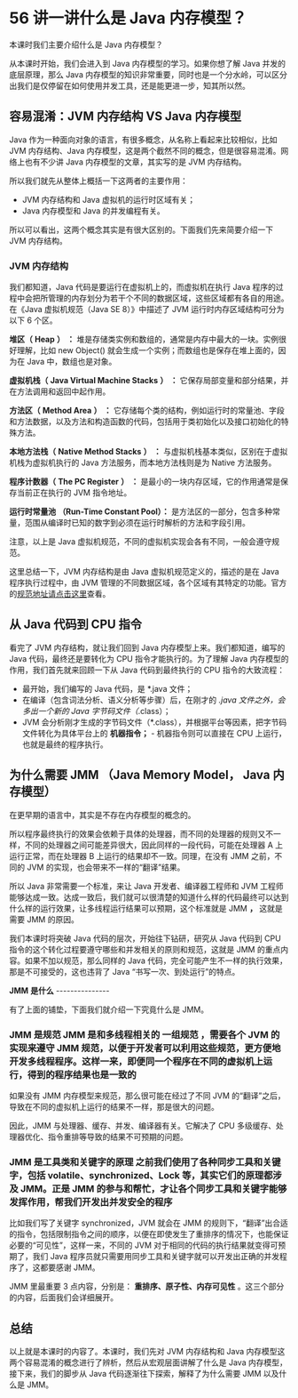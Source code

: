 # 56 讲一讲什么是 Java 内存模型？

本课时我们主要介绍什么是 Java 内存模型？

从本课时开始，我们会进入到 Java 内存模型的学习。如果你想了解 Java 并发的底层原理，那么 Java 内存模型的知识非常重要，同时也是一个分水岭，可以区分出我们是仅停留在如何使用并发工具，还是能更进一步，知其所以然。

## **容易混淆：JVM 内存结构 VS Java 内存模型**

Java 作为一种面向对象的语言，有很多概念，从名称上看起来比较相似，比如 JVM 内存结构、Java 内存模型，这是两个截然不同的概念，但是很容易混淆。网络上也有不少讲 Java 内存模型的文章，其实写的是 JVM 内存结构。

所以我们就先从整体上概括一下这两者的主要作用：

- JVM 内存结构和 Java 虚拟机的运行时区域有关；
- Java 内存模型和 Java 的并发编程有关。

所以可以看出，这两个概念其实是有很大区别的。下面我们先来简要介绍一下 JVM 内存结构。

### **JVM 内存结构**

我们都知道，Java 代码是要运行在虚拟机上的，而虚拟机在执行 Java 程序的过程中会把所管理的内存划分为若干个不同的数据区域，这些区域都有各自的用途。在《Java 虚拟机规范（Java SE 8）》中描述了 JVM 运行时内存区域结构可分为以下 6 个区。

**堆区（**  **Heap**  **）**  **：** 堆是存储类实例和数组的，通常是内存中最大的一块。实例很好理解，比如 new Object() 就会生成一个实例；而数组也是保存在堆上面的，因为在 Java 中，数组也是对象。

**虚拟机栈（**  **Java Virtual Machine Stacks**  **）**  **：** 它保存局部变量和部分结果，并在方法调用和返回中起作用。

**方法区（**  **Method Area**  **）**  **：** 它存储每个类的结构，例如运行时的常量池、字段和方法数据，以及方法和构造函数的代码，包括用于类初始化以及接口初始化的特殊方法。

**本地方法栈（**  **Native Method Stacks**  **）**  **：** 与虚拟机栈基本类似，区别在于虚拟机栈为虚拟机执行的 Java 方法服务，而本地方法栈则是为 Native 方法服务。

**程序计数器（**  **The PC Register**  **）**  **：** 是最小的一块内存区域，它的作用通常是保存当前正在执行的 JVM 指令地址。

**运行时常量池**  **（Run-Time Constant Pool）：** 是方法区的一部分，包含多种常量，范围从编译时已知的数字到必须在运行时解析的方法和字段引用。

注意，以上是 Java 虚拟机规范，不同的虚拟机实现会各有不同，一般会遵守规范。

这里总结一下，JVM 内存结构是由 Java 虚拟机规范定义的，描述的是在 Java 程序执行过程中，由 JVM 管理的不同数据区域，各个区域有其特定的功能。官方的[规范地址](https://docs.oracle.com/javase/specs/jvms/se8/html/jvms-2.html)[请点击这里](https://docs.oracle.com/javase/specs/jvms/se8/html/jvms-2.html)查看。

## **从 Java 代码到 CPU 指令**

看完了 JVM 内存结构，就让我们回到 Java 内存模型上来。我们都知道，编写的 Java 代码，最终还是要转化为 CPU 指令才能执行的。为了理解 Java 内存模型的作用，我们首先就来回顾一下从 Java 代码到最终执行的 CPU 指令的大致流程：

- 最开始，我们编写的 Java 代码，是 \*.java 文件；
- 在编译（包含词法分析、语义分析等步骤）后，在刚才的 _.java 文件之外，会多出一个新的 Java 字节码文件（_.class）；
- JVM 会分析刚才生成的字节码文件（\*.class），并根据平台等因素，把字节码文件转化为具体平台上的 **机器指令；** - 机器指令则可以直接在 CPU 上运行，也就是最终的程序执行。

## **为什么需要 JMM** （Java Memory Model， **Java 内存模型）**

在更早期的语言中，其实是不存在内存模型的概念的。

所以程序最终执行的效果会依赖于具体的处理器，而不同的处理器的规则又不一样，不同的处理器之间可能差异很大，因此同样的一段代码，可能在处理器 A 上运行正常，而在处理器 B 上运行的结果却不一致。同理，在没有 JMM 之前，不同的 JVM 的实现，也会带来不一样的“翻译”结果。

所以 Java 非常需要一个标准，来让 Java 开发者、编译器工程师和 JVM 工程师能够达成一致。达成一致后，我们就可以很清楚的知道什么样的代码最终可以达到什么样的运行效果，让多线程运行结果可以预期，这个标准就是 JMM **，** 这就是需要 JMM 的原因。

我们本课时将突破 Java 代码的层次，开始往下钻研，研究从 Java 代码到 CPU 指令的这个转化过程要遵守哪些和并发相关的原则和规范，这就是 JMM 的重点内容。如果不加以规范，那么同样的 Java 代码，完全可能产生不一样的执行效果，那是不可接受的，这也违背了 Java “书写一次、到处运行”的特点。

**JMM**  **是什么** ---------------

有了上面的铺垫，下面我们就介绍一下究竟什么是 JMM。

### **JMM 是规范** JMM 是和多线程相关的 **一组规范** ，需要各个 JVM 的实现来遵守 JMM 规范，以便于开发者可以利用这些规范，更方便地开发多线程程序。这样一来，即便同一个程序在不同的虚拟机上运行，得到的程序结果也是一致的

如果没有 JMM 内存模型来规范，那么很可能在经过了不同 JVM 的“翻译”之后，导致在不同的虚拟机上运行的结果不一样，那是很大的问题。

因此，JMM 与处理器、缓存、并发、编译器有关。它解决了 CPU 多级缓存、处理器优化、指令重排等导致的结果不可预期的问题。

### **JMM 是工具类和关键字的原理** 之前我们使用了各种同步工具和关键字，包括 volatile、synchronized、Lock 等，其实它们的原理都涉及 JMM。正是 JMM 的参与和帮忙，才让各个同步工具和关键字能够发挥作用，帮我们开发出并发安全的程序

比如我们写了关键字 synchronized，JVM 就会在 JMM 的规则下，“翻译”出合适的指令，包括限制指令之间的顺序，以便在即使发生了重排序的情况下，也能保证必要的“可见性”，这样一来，不同的 JVM 对于相同的代码的执行结果就变得可预期了，我们 Java 程序员就只需要用同步工具和关键字就可以开发出正确的并发程序了，这都要感谢 JMM。

JMM 里最重要 3 点内容，分别是： **重排序、原子性、内存可见性** 。这三个部分的内容，后面我们会详细展开。

## 总结

以上就是本课时的内容了。本课时，我们先对 JVM 内存结构和 Java 内存模型这两个容易混淆的概念进行了辨析，然后从宏观层面讲解了什么是 Java 内存模型，接下来，我们的脚步从 Java 代码逐渐往下探索，解释了为什么需要 JMM 以及什么是 JMM。
